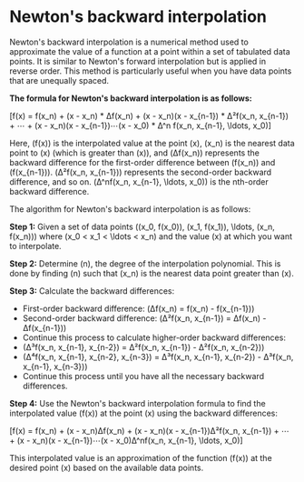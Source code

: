 # Newton's backward interpolation

Newton's backward interpolation is a numerical method used to approximate the value of a function at a point within a set of tabulated data points. It is similar to Newton's forward interpolation but is applied in reverse order. This method is particularly useful when you have data points that are unequally spaced.

**The formula for Newton's backward interpolation is as follows:**

\[f(x) = f(x_n) + (x - x_n) * Δf(x_n) + (x - x_n)(x - x_{n-1}) * Δ²f(x_n, x_{n-1}) + ⋯ + (x - x_n)(x - x_{n-1})⋯(x - x_0) * Δ^n f(x_n, x_{n-1}, \ldots, x_0)\]

Here, \(f(x)\) is the interpolated value at the point \(x\), \(x_n\) is the nearest data point to \(x\) (which is greater than \(x\)), and \(Δf(x_n)\) represents the backward difference for the first-order difference between \(f(x_n)\) and \(f(x_{n-1})\). \(Δ²f(x_n, x_{n-1})\) represents the second-order backward difference, and so on. \(Δ^nf(x_n, x_{n-1}, \ldots, x_0)\) is the nth-order backward difference.

The algorithm for Newton's backward interpolation is as follows:

**Step 1:** Given a set of data points \((x_0, f(x_0)), (x_1, f(x_1)), \ldots, (x_n, f(x_n))\) where \(x_0 < x_1 < \ldots < x_n\) and the value \(x\) at which you want to interpolate.

**Step 2:** Determine \(n\), the degree of the interpolation polynomial. This is done by finding \(n\) such that \(x_n\) is the nearest data point greater than \(x\).

**Step 3:** Calculate the backward differences:
   - First-order backward difference: \(Δf(x_n) = f(x_n) - f(x_{n-1})\)
   - Second-order backward difference: \(Δ²f(x_n, x_{n-1}) = Δf(x_n) - Δf(x_{n-1})\)
   - Continue this process to calculate higher-order backward differences:
   - \(Δ³f(x_n, x_{n-1}, x_{n-2}) = Δ²f(x_n, x_{n-1}) - Δ²f(x_n, x_{n-2})\)
   - \(Δ⁴f(x_n, x_{n-1}, x_{n-2}, x_{n-3}) = Δ³f(x_n, x_{n-1}, x_{n-2}) - Δ³f(x_n, x_{n-1}, x_{n-3})\)
   - Continue this process until you have all the necessary backward differences.

**Step 4:** Use the Newton's backward interpolation formula to find the interpolated value \(f(x)\) at the point \(x\) using the backward differences:

\[f(x) = f(x_n) + (x - x_n)Δf(x_n) + (x - x_n)(x - x_{n-1})Δ²f(x_n, x_{n-1}) + ⋯ + (x - x_n)(x - x_{n-1})⋯(x - x_0)Δ^nf(x_n, x_{n-1}, \ldots, x_0)\]

This interpolated value is an approximation of the function \(f(x)\) at the desired point \(x\) based on the available data points.